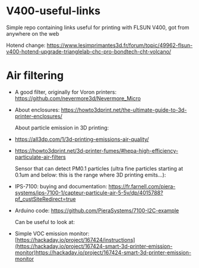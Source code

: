 # V400-useful-links
Simple repo containing links useful for printing with FLSUN V400, got from anywhere on the web<p>
Hotend change: https://www.lesimprimantes3d.fr/forum/topic/49962-flsun-v400-hotend-upgrade-trianglelab-chc-pro-bondtech-cht-volcano/ <p>

# Air filtering
* A good filter, originally for Voron printers: https://github.com/nevermore3d/Nevermore_Micro <p>
* About enclosures: https://howto3dprint.net/the-ultimate-guide-to-3d-printer-enclosures/ <p>
About particle emission in 3D printing:<p>
* https://all3dp.com/1/3d-printing-emissions-air-quality/ <p>
* https://howto3dprint.net/3d-printer-fumes/#hepa-high-efficiency-particulate-air-filters <p>
Sensor that can detect PM0.1 particles (ultra fine particles starting at 0.1um and below: this is the range where 3D printing emits...): <p>
* IPS-7100: buying and documentation: https://fr.farnell.com/piera-systems/ips-7100-1/capteur-particule-air-5-5v/dp/4015788?pf_custSiteRedirect=true <p>
* Arduino code: https://github.com/PieraSystems/7100-I2C-example <p>
Can be useful to look at: <p>
* Simple VOC emission monitor: [https://hackaday.io/project/167424/instructions](https://hackaday.io/project/167424-smart-3d-printer-emission-monitor)https://hackaday.io/project/167424-smart-3d-printer-emission-monitor <p>
